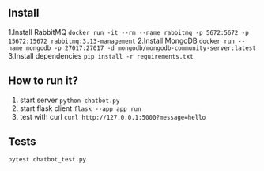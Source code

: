 ## Install
1.Install RabbitMQ
```docker run -it --rm --name rabbitmq -p 5672:5672 -p 15672:15672 rabbitmq:3.13-management```
2.Install MongoDB
```docker run --name mongodb -p 27017:27017 -d mongodb/mongodb-community-server:latest```
3.Install dependencies
```pip install -r requirements.txt```
## How to run it?
1. start server
```python chatbot.py```
2. start flask client
```flask --app app run```
3. test with curl
```curl http://127.0.0.1:5000?message=hello```  
## Tests
```pytest chatbot_test.py```